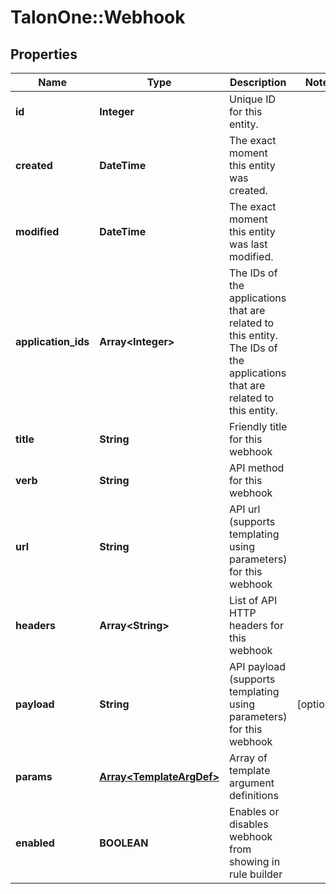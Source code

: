 # TalonOne::Webhook

## Properties
Name | Type | Description | Notes
------------ | ------------- | ------------- | -------------
**id** | **Integer** | Unique ID for this entity. | 
**created** | **DateTime** | The exact moment this entity was created. | 
**modified** | **DateTime** | The exact moment this entity was last modified. | 
**application_ids** | **Array&lt;Integer&gt;** | The IDs of the applications that are related to this entity. The IDs of the applications that are related to this entity. | 
**title** | **String** | Friendly title for this webhook | 
**verb** | **String** | API method for this webhook | 
**url** | **String** | API url (supports templating using parameters) for this webhook | 
**headers** | **Array&lt;String&gt;** | List of API HTTP headers for this webhook | 
**payload** | **String** | API payload (supports templating using parameters) for this webhook | [optional] 
**params** | [**Array&lt;TemplateArgDef&gt;**](TemplateArgDef.md) | Array of template argument definitions | 
**enabled** | **BOOLEAN** | Enables or disables webhook from showing in rule builder | 


